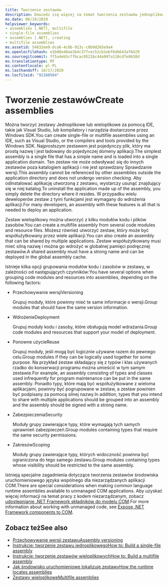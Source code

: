 ```yaml
---
title: Tworzenie zestawów
description: Dowiedz się więcej na temat tworzenia zestawów jednoplikowych lub wieloplikowych przy użyciu środowiska IDE, takiego jak Visual Studio, lub kompilatorów i narzędzi dostarczanych przez Windows SDK.
ms.date: 08/19/2019
helpviewer_keywords:
- assemblies [.NET], multifile
- single-file assemblies
- assemblies [.NET], creating
- multifile assemblies
ms.assetid: 54832ee9-dca8-4c8b-913c-c0b9d265e9a4
ms.openlocfilehash: e1b08e40ae3b4c377cec52cb1ebf6db643af6429
ms.sourcegitcommit: ff5a4eb5cffbcac9521bc44a907a118cd7e8638d
ms.translationtype: MT
ms.contentlocale: pl-PL
ms.lasthandoff: 10/17/2020
ms.locfileid: "92160584"
---
```

# <a name="create-assemblies"></a><span data-ttu-id="2c8e1-103">Tworzenie zestawów</span><span class="sxs-lookup"><span data-stu-id="2c8e1-103">Create assemblies</span></span>

<span data-ttu-id="2c8e1-104">Można tworzyć zestawy Jednoplikowe lub wieloplikowe za pomocą IDE, takie jak Visual Studio, lub kompilatory i narzędzia dostarczone przez Windows SDK.</span><span class="sxs-lookup"><span data-stu-id="2c8e1-104">You can create single-file or multifile assemblies using an IDE, such as Visual Studio, or the compilers and tools provided by the Windows SDK.</span></span> <span data-ttu-id="2c8e1-105">Najprostszym zestawem jest pojedynczy plik, który ma prostą nazwę i jest ładowany do pojedynczej domeny aplikacji.</span><span class="sxs-lookup"><span data-stu-id="2c8e1-105">The simplest assembly is a single file that has a simple name and is loaded into a single application domain.</span></span> <span data-ttu-id="2c8e1-106">Ten zestaw nie może odwoływać się do innych zestawów poza katalogiem aplikacji i nie jest sprawdzany Sprawdzanie wersji.</span><span class="sxs-lookup"><span data-stu-id="2c8e1-106">This assembly cannot be referenced by other assemblies outside the application directory and does not undergo version checking.</span></span> <span data-ttu-id="2c8e1-107">Aby odinstalować aplikację utworzoną z zestawu, wystarczy usunąć znajdujący się w niej katalog.</span><span class="sxs-lookup"><span data-stu-id="2c8e1-107">To uninstall the application made up of the assembly, you simply delete the directory where it resides.</span></span> <span data-ttu-id="2c8e1-108">W przypadku wielu deweloperów zestaw z tymi funkcjami jest wymagany do wdrożenia aplikacji.</span><span class="sxs-lookup"><span data-stu-id="2c8e1-108">For many developers, an assembly with these features is all that is needed to deploy an application.</span></span>

<span data-ttu-id="2c8e1-109">Zestaw wieloplikowy można utworzyć z kilku modułów kodu i plików zasobów.</span><span class="sxs-lookup"><span data-stu-id="2c8e1-109">You can create a multifile assembly from several code modules and resource files.</span></span> <span data-ttu-id="2c8e1-110">Możesz również utworzyć zestaw, który może być współużytkowany przez wiele aplikacji.</span><span class="sxs-lookup"><span data-stu-id="2c8e1-110">You can also create an assembly that can be shared by multiple applications.</span></span> <span data-ttu-id="2c8e1-111">Zestaw współużytkowany musi mieć silną nazwę i można go wdrożyć w globalnej pamięci podręcznej zestawów.</span><span class="sxs-lookup"><span data-stu-id="2c8e1-111">A shared assembly must have a strong name and can be deployed in the global assembly cache.</span></span>

<span data-ttu-id="2c8e1-112">Istnieje kilka opcji grupowania modułów kodu i zasobów w zestawy, w zależności od następujących czynników:</span><span class="sxs-lookup"><span data-stu-id="2c8e1-112">You have several options when grouping code modules and resources into assemblies, depending on the following factors:</span></span>

- <span data-ttu-id="2c8e1-113">Przechowywanie wersji</span><span class="sxs-lookup"><span data-stu-id="2c8e1-113">Versioning</span></span>

     <span data-ttu-id="2c8e1-114">Grupuj moduły, które powinny mieć te same informacje o wersji.</span><span class="sxs-lookup"><span data-stu-id="2c8e1-114">Group modules that should have the same version information.</span></span>

- <span data-ttu-id="2c8e1-115">Wdrożenie</span><span class="sxs-lookup"><span data-stu-id="2c8e1-115">Deployment</span></span>

     <span data-ttu-id="2c8e1-116">Grupuj moduły kodu i zasoby, które obsługują model wdrażania.</span><span class="sxs-lookup"><span data-stu-id="2c8e1-116">Group code modules and resources that support your model of deployment.</span></span>

- <span data-ttu-id="2c8e1-117">Ponowne użycie</span><span class="sxs-lookup"><span data-stu-id="2c8e1-117">Reuse</span></span>

     <span data-ttu-id="2c8e1-118">Grupuj moduły, jeśli mogą być logicznie używane razem do pewnego celu.</span><span class="sxs-lookup"><span data-stu-id="2c8e1-118">Group modules if they can be logically used together for some purpose.</span></span> <span data-ttu-id="2c8e1-119">Na przykład zestaw składający się z typów i klas używanych rzadko do konserwacji programu można umieścić w tym samym zestawie.</span><span class="sxs-lookup"><span data-stu-id="2c8e1-119">For example, an assembly consisting of types and classes used infrequently for program maintenance can be put in the same assembly.</span></span> <span data-ttu-id="2c8e1-120">Ponadto typy, które mają być współużytkowane z wieloma aplikacjami, powinny być pogrupowane w zestaw, a zestaw powinien być podpisany za pomocą silnej nazwy.</span><span class="sxs-lookup"><span data-stu-id="2c8e1-120">In addition, types that you intend to share with multiple applications should be grouped into an assembly and the assembly should be signed with a strong name.</span></span>

- <span data-ttu-id="2c8e1-121">Zabezpieczenia</span><span class="sxs-lookup"><span data-stu-id="2c8e1-121">Security</span></span>

     <span data-ttu-id="2c8e1-122">Moduły grupy zawierające typy, które wymagają tych samych uprawnień zabezpieczeń.</span><span class="sxs-lookup"><span data-stu-id="2c8e1-122">Group modules containing types that require the same security permissions.</span></span>

- <span data-ttu-id="2c8e1-123">Zakresów</span><span class="sxs-lookup"><span data-stu-id="2c8e1-123">Scoping</span></span>

     <span data-ttu-id="2c8e1-124">Moduły grupy zawierające typy, których widoczność powinna być ograniczona do tego samego zestawu.</span><span class="sxs-lookup"><span data-stu-id="2c8e1-124">Group modules containing types whose visibility should be restricted to the same assembly.</span></span>

<span data-ttu-id="2c8e1-125">Istnieją specjalne zagadnienia dotyczące tworzenia zestawów środowiska uruchomieniowego języka wspólnego dla niezarządzanych aplikacji COM.</span><span class="sxs-lookup"><span data-stu-id="2c8e1-125">There are special considerations when making common language runtime assemblies available to unmanaged COM applications.</span></span> <span data-ttu-id="2c8e1-126">Aby uzyskać więcej informacji na temat pracy z kodem niezarządzanym, zobacz [udostępnianie .NET Framework składników do modelu COM](../../framework/interop/exposing-dotnet-components-to-com.md).</span><span class="sxs-lookup"><span data-stu-id="2c8e1-126">For more information about working with unmanaged code, see [Expose .NET Framework components to COM](../../framework/interop/exposing-dotnet-components-to-com.md).</span></span>

## <a name="see-also"></a><span data-ttu-id="2c8e1-127">Zobacz też</span><span class="sxs-lookup"><span data-stu-id="2c8e1-127">See also</span></span>

- [<span data-ttu-id="2c8e1-128">Przechowywanie wersji zestawu</span><span class="sxs-lookup"><span data-stu-id="2c8e1-128">Assembly versioning</span></span>](versioning.md)
- [<span data-ttu-id="2c8e1-129">Instrukcje: tworzenie zestawu jednoplikowego</span><span class="sxs-lookup"><span data-stu-id="2c8e1-129">How to: Build a single-file assembly</span></span>](../../framework/app-domains/build-single-file-assembly.md)
- [<span data-ttu-id="2c8e1-130">Instrukcje: tworzenie zestawów wieloplikowych</span><span class="sxs-lookup"><span data-stu-id="2c8e1-130">How to: Build a multifile assembly</span></span>](../../framework/app-domains/build-multifile-assembly.md)
- [<span data-ttu-id="2c8e1-131">Jak środowisko uruchomieniowe lokalizuje zestawy</span><span class="sxs-lookup"><span data-stu-id="2c8e1-131">How the runtime locates assemblies</span></span>](../../framework/deployment/how-the-runtime-locates-assemblies.md)
- [<span data-ttu-id="2c8e1-132">Zestawy wieloplikowe</span><span class="sxs-lookup"><span data-stu-id="2c8e1-132">Multifile assemblies</span></span>](../../framework/app-domains/multifile-assemblies.md)
